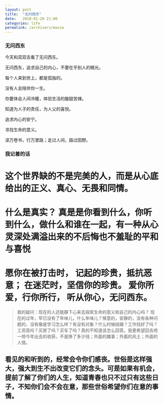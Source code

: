 ```yaml
---
layout: post
title:  "无问西东"
date:   2018-01-20 21:00
categories: life
permalink: /archivers/movie
---
```


### 无问西东

今天和双双去看了无问西东。

无问西东，追求自己的内心，不要在乎别人的眼光。

每个人来到世上，都是孤独的。

没有人会陪伴你一生。

你要体会人间冷暖，体验生活的酸甜苦辣。

知道为人子的责任，为人父的喜悦。

追求内心的安宁。

寻找生命的意义。

读万卷书，行万里路；走过人间，路过田野。

### 我记着的话

# 这个世界缺的不是完美的人，而是从心底给出的正义、真心、无畏和同情。

# 什么是真实？ 真是是你看到什么，你听到什么，做什么和谁在一起，有一种从心灵深处满溢出来的不后悔也不羞耻的平和与喜悦

# 愿你在被打击时，                                                   记起的珍贵，抵抗恶意；                                             在迷茫时，坚信你的珍贵。                                               爱你所爱，行你所行，                                                   听从你心，无问西东。


> 我的疑问：现在的人还能静下心来去探索生命的意义和自己的内心吗？
> 现在的过年，早已没有了年味儿，什么年味儿？惬意的，安静的，没有各种问题的，没有像是学习怎么样？有没有对象？什么时候结婚？工作找好了吗？工资高吗？买房了吗？买车了吗？真的不知道该怎么回答。我更希望回去唠一唠今年出去的收获，不是挣了多少钱；外面的趣事；外面的风土；外面的人情。


## 看见的和听到的，经常会令你们感丧。世俗是这样强大，强大到生不出改变它们的念头。可是如果有机会，提前了解了你们的人生，知道青春也只不过只有这些日子，不知你们会不会在意，那些世俗希望你们在意的事情。




